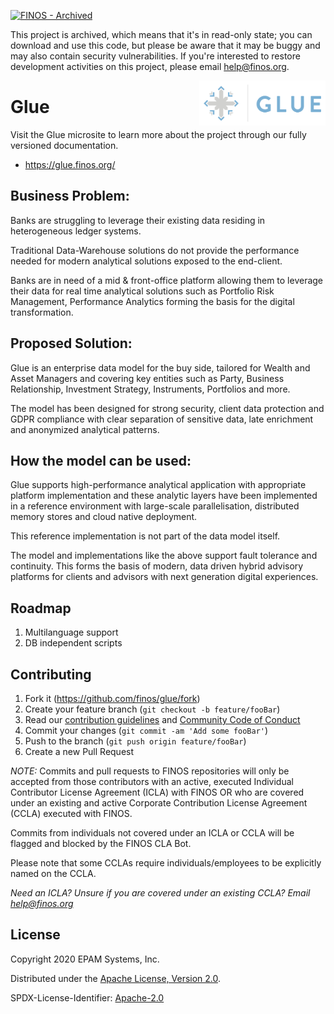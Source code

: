 [![FINOS - Archived](https://cdn.jsdelivr.net/gh/finos/contrib-toolbox@master/images/badge-archived.svg)](https://community.finos.org/docs/governance/Software-Projects/stages/archived)

This project is archived, which means that it's in read-only state; you can download and use this code, but please be aware that it may be buggy and may also contain security vulnerabilities. If you're interested to restore development activities on this project, please email help@finos.org.

<img align="right" width="40%" src="https://github.com/finos/branding/blob/master/project-logos/active-project-logos/GLUE%20Logo/Horizontal/2020_GLUE_Horizontal.png">

# Glue

Visit the Glue microsite to learn more about the project through our fully versioned documentation.  
- https://glue.finos.org/

## Business Problem:
Banks are struggling to leverage their existing data residing in heterogeneous ledger systems.

Traditional Data-Warehouse solutions do not provide the  performance needed for modern analytical solutions exposed to the end-client.

Banks are in need of a mid & front-office platform allowing them to leverage their data for real time analytical solutions such as Portfolio Risk Management, Performance Analytics forming the basis for the digital transformation.

## Proposed Solution:
Glue is an enterprise data model for the buy side, tailored for Wealth and Asset Managers and covering key entities such as Party, Business Relationship, Investment Strategy, Instruments, Portfolios and more.

The model has been designed for strong security, client data protection and GDPR compliance with clear separation of sensitive data, late enrichment and anonymized analytical patterns.

## How the model can be used:
Glue supports high-performance analytical application with appropriate platform implementation and these analytic layers have been implemented in a reference environment with large-scale parallelisation, distributed memory stores and cloud native deployment. 

This reference implementation is not part of the data model itself. 

The model and implementations like the above support fault tolerance and continuity. This forms the basis of modern, data driven hybrid advisory platforms for clients and advisors with next generation digital experiences.

## Roadmap

1. Multilanguage support
2. DB independent scripts


## Contributing

1. Fork it (<https://github.com/finos/glue/fork>)
2. Create your feature branch (`git checkout -b feature/fooBar`)
3. Read our [contribution guidelines](.github/CONTRIBUTING.md) and [Community Code of Conduct](https://www.finos.org/code-of-conduct)
4. Commit your changes (`git commit -am 'Add some fooBar'`)
5. Push to the branch (`git push origin feature/fooBar`)
6. Create a new Pull Request

_NOTE:_ Commits and pull requests to FINOS repositories will only be accepted from those contributors with an active, executed Individual Contributor License Agreement (ICLA) with FINOS OR who are covered under an existing and active Corporate Contribution License Agreement (CCLA) executed with FINOS. 

Commits from individuals not covered under an ICLA or CCLA will be flagged and blocked by the FINOS CLA Bot. 

Please note that some CCLAs require individuals/employees to be explicitly named on the CCLA.

*Need an ICLA? Unsure if you are covered under an existing CCLA? Email [help@finos.org](mailto:help@finos.org)*


## License

Copyright 2020 EPAM Systems, Inc.

Distributed under the [Apache License, Version 2.0](http://www.apache.org/licenses/LICENSE-2.0).

SPDX-License-Identifier: [Apache-2.0](https://spdx.org/licenses/Apache-2.0)

